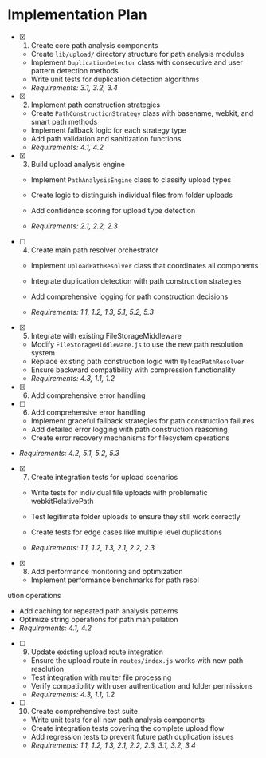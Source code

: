 # Implementation Plan

- [x] 1. Create core path analysis components





  - Create `lib/upload/` directory structure for path analysis modules
  - Implement `DuplicationDetector` class with consecutive and user pattern detection methods
  - Write unit tests for duplication detection algorithms
  - _Requirements: 3.1, 3.2, 3.4_

- [x] 2. Implement path construction strategies




  - Create `PathConstructionStrategy` class with basename, webkit, and smart path methods
  - Implement fallback logic for each strategy type
  - Add path validation and sanitization functions
  - _Requirements: 4.1, 4.2_




- [x] 3. Build upload analysis engine










  - Implement `PathAnalysisEngine` class to classify upload types

  - Create logic to distinguish individual files from folder uploads
  - Add confidence scoring for upload type detection
  - _Requirements: 2.1, 2.2, 2.3_

- [ ] 4. Create main path resolver orchestrator



  - Implement `UploadPathResolver` class that coordinates all components
  - Integrate duplication detection with path construction strategies

  - Add comprehensive logging for path construction decisions

  - _Requirements: 1.1, 1.2, 1.3, 5.1, 5.2, 5.3_

- [x] 5. Integrate with existing FileStorageMiddleware








  - Modify `FileStorageMiddleware.js` to use the new path resolution system
  - Replace existing path construction logic with `UploadPathResolver`
  - Ensure backward compatibility with compression functionality
  - _Requirements: 4.3, 1.1, 1.2_
- [x] 6. Add comprehensive error handling




- [ ] 6. Add comprehensive error handling


  - Implement graceful fallback strategies for path construction failures
  - Add detailed error logging with path construction reasoning
  - Create error recovery mechanisms for filesystem operations


 - _Requirements: 4.2, 5.1, 5.2, 5.3_

- [x] 7. Create integration tests for upload scenarios






  - Write tests for individual file uploads with problematic webkitRelativePath
  - Test legitimate folder uploads to ensure they still work correctly

  - Create tests for edge cases like multiple level duplications
  - _Requirements: 1.1, 1.2, 1.3, 2.1, 2.2, 2.3_

- [x] 8. Add performance monitoring and optimization






  - Implement performance benchmarks for path resol

ution operations
  - Add caching for repeated path analysis patterns
  - Optimize string operations for path manipulation
  - _Requirements: 4.1, 4.2_

- [ ] 9. Update existing upload route integration

  - Ensure the upload route in `routes/index.js` works with new path resolution
  - Test integration with multer file processing
  - Verify compatibility with user authentication and folder permissions
  - _Requirements: 4.3, 1.1, 1.2_

- [ ] 10. Create comprehensive test suite

  - Write unit tests for all new path analysis components
  - Create integration tests covering the complete upload flow
  - Add regression tests to prevent future path duplication issues
  - _Requirements: 1.1, 1.2, 1.3, 2.1, 2.2, 2.3, 3.1, 3.2, 3.4_